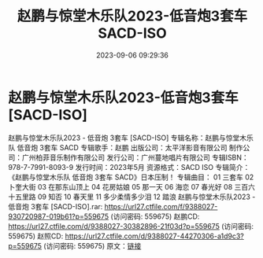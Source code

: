 ﻿---
title: 赵鹏与惊堂木乐队2023-低音炮3套车SACD-ISO
date: 2023-09-06 09:29:36
categories: WAV车载音乐、镜像
tags: 华语中文
---
# 赵鹏与惊堂木乐队2023-低音炮3套车[SACD-ISO]

赵鹏与惊堂木乐队2023 - 低音炮 3套车 [SACD-ISO]
专辑名称：赵鹏与惊堂木乐队 低音炮 3套车 SACD
专辑歌手：赵鹏
出版公司：太平洋影音有限公司
制作公司：广州柏菲音乐制作有限公司
发行公司：广州蔓地唱片有限公司
专辑ISBN：978-7-7991-8093-9
发行时间：2023年5月
资源格式：SACD ISO
专辑简介：
《赵鹏与惊堂木乐队 低音炮 3套车 SACD》日本压制！
专辑曲目：
01 三套车
02 卜奎大街
03 在那东山顶上
04 花房姑娘
05 那一天
06 海恋
07 春光好
08 三百六十五里路
09 知否
10 春天里
11 多少柔情多少泪
12 踏浪
赵鹏与惊堂木乐队2023 - 低音炮 3套车 [SACD-ISO].rar: https://url27.ctfile.com/f/9388027-930720987-019b61?p=559675
(访问密码: 559675)
赵鹏CD: https://url27.ctfile.com/d/9388027-30382896-21f03d?p=559675
(访问密码: 559675)
赵照CD: https://url27.ctfile.com/d/9388027-44270306-a1d9c3?p=559675
(访问密码: 559675)
原文：[链接](https://blog.sina.com.cn/s/blog_1647c7e76010313d0.html)